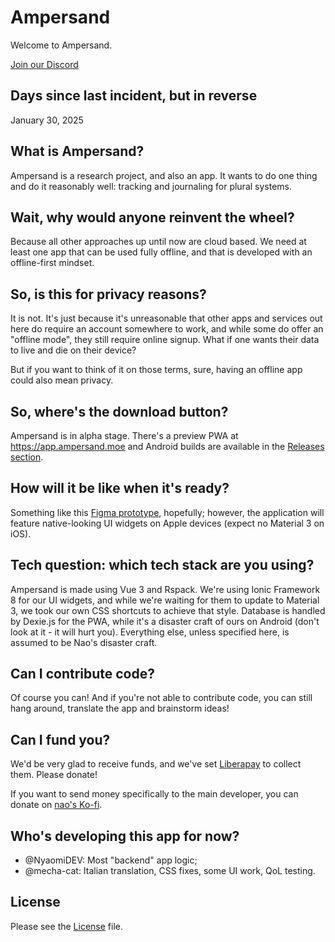 # Ampersand

Welcome to Ampersand.

[Join our Discord](https://discord.gg/xCptGJKeKc)

## Days since last incident, but in reverse

January 30, 2025

## What is Ampersand?

Ampersand is a research project, and also an app. It wants to do one thing and do it reasonably well: tracking and journaling for plural systems.

## Wait, why would anyone reinvent the wheel?

Because all other approaches up until now are cloud based. We need at least one app that can be used fully offline, and that is developed with an offline-first mindset.

## So, is this for privacy reasons?

It is not. It's just because it's unreasonable that other apps and services out here do require an account somewhere to work, and while some do offer an "offline mode", they still require online signup. What if one wants their data to live and die on their device?

But if you want to think of it on those terms, sure, having an offline app could also mean privacy.

## So, where's the download button?

Ampersand is in alpha stage. There's a preview PWA at https://app.ampersand.moe and Android builds are available in the [Releases section](https://github.com/NyaomiDEV/Ampersand/releases).

## How will it be like when it's ready?

Something like this [Figma prototype](https://www.figma.com/proto/vD1U1Ed4ACd55tir2bb7qJ/Ampersand-Public?type=design&node-id=23-133&viewport=212%2C585%2C0.23&t=NCu4nRO1hcwOqU0q-0&scaling=min-zoom&starting-point-node-id=23%3A133&show-proto-sidebar=1), hopefully; however, the application will feature native-looking UI widgets on Apple devices (expect no Material 3 on iOS).

## Tech question: which tech stack are you using?

Ampersand is made using Vue 3 and Rspack. We're using Ionic Framework 8 for our UI widgets, and while we're waiting for them to update to Material 3, we took our own CSS shortcuts to achieve that style. Database is handled by Dexie.js for the PWA, while it's a disaster craft of ours on Android (don't look at it - it will hurt you). Everything else, unless specified here, is assumed to be Nao's disaster craft.

## Can I contribute code?

Of course you can! And if you're not able to contribute code, you can still hang around, translate the app and brainstorm ideas!

## Can I fund you?

We'd be very glad to receive funds, and we've set [Liberapay](https://liberapay.com/Ampersand/) to collect them. Please donate!

If you want to send money specifically to the main developer, you can donate on [nao's Ko-fi](https://ko-fi.com/nyaomipic).

## Who's developing this app for now?

- @NyaomiDEV: Most "backend" app logic;
- @mecha-cat: Italian translation, CSS fixes, some UI work, QoL testing.

## License

Please see the [License](LICENSE) file.
